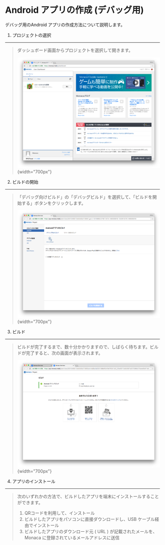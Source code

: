 Android アプリの作成 (デバッグ用)
=================================

デバッグ用のAndroid アプリの作成方法について説明します。

1. プロジェクトの選択
---------------------

> ダッシュボード画面からプロジェクトを選択して開きます。
>
> ![](images/dashboard.png){width="700px"}

2. ビルドの開始
---------------

> 「デバッグ向けビルド」の「デバッグビルド」を選択して、「ビルドを開始する」ボタンをクリックします。
>
> ![](images/build_android/debug_build.png){width="700px"}

3. ビルド
---------

> ビルドが完了するまで、数十分かかりますので、しばらく待ちます。ビルドが完了すると、次の画面が表示されます。
>
> ![](images/build_android/build_debug_success.png){width="700px"}

4. アプリのインストール
-----------------------

> 次のいずれかの方法で、ビルドしたアプリを端末にインストールすることができます。
>
> 1.  QRコードを利用して、インストール
> 2.  ビルドしたアプリをパソコンに直接ダウンロードし、USB
>     ケーブル経由でインストール
> 3.  ビルドしたアプリのダウンロード元 ( URL )
>     が記載されたメールを、Monaca に登録されているメールアドレスに送信

